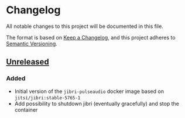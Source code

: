# Changelog

All notable changes to this project will be documented in this file.

The format is based on [Keep a Changelog](https://keepachangelog.com/en/1.0.0/),
and this project adheres to [Semantic 
Versioning](https://semver.org/spec/v2.0.0.html).

## [Unreleased]

### Added

 - Initial version of the `jibri-pulseaudio` docker image based on
   `jitsi/jibri:stable-5765-1`
 - Add possibility to shutdown jibri (eventually gracefully) and stop the
   container

[Unreleased]: https://github.com/openfun/jibri-pulseaudio/compare/86a5427cd81d7f21d8f7fe74f64a4e2167e9a140...main
